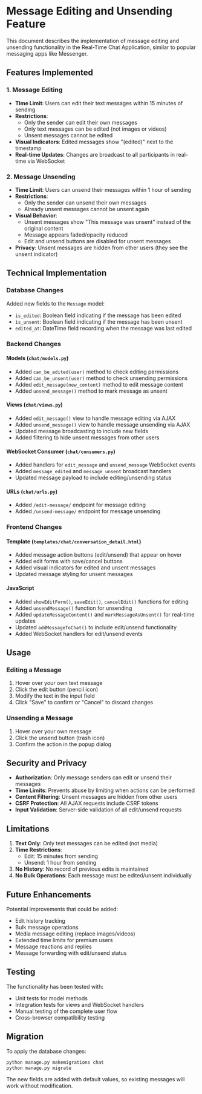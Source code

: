 # Message Editing and Unsending Feature

This document describes the implementation of message editing and unsending functionality in the Real-Time Chat Application, similar to popular messaging apps like Messenger.

## Features Implemented

### 1. Message Editing
- **Time Limit**: Users can edit their text messages within 15 minutes of sending
- **Restrictions**: 
  - Only the sender can edit their own messages
  - Only text messages can be edited (not images or videos)
  - Unsent messages cannot be edited
- **Visual Indicators**: Edited messages show "(edited)" next to the timestamp
- **Real-time Updates**: Changes are broadcast to all participants in real-time via WebSocket

### 2. Message Unsending
- **Time Limit**: Users can unsend their messages within 1 hour of sending
- **Restrictions**:
  - Only the sender can unsend their own messages
  - Already unsent messages cannot be unsent again
- **Visual Behavior**: 
  - Unsent messages show "This message was unsent" instead of the original content
  - Message appears faded/opacity reduced
  - Edit and unsend buttons are disabled for unsent messages
- **Privacy**: Unsent messages are hidden from other users (they see the unsent indicator)

## Technical Implementation

### Database Changes
Added new fields to the `Message` model:
- `is_edited`: Boolean field indicating if the message has been edited
- `is_unsent`: Boolean field indicating if the message has been unsent
- `edited_at`: DateTime field recording when the message was last edited

### Backend Changes

#### Models (`chat/models.py`)
- Added `can_be_edited(user)` method to check editing permissions
- Added `can_be_unsent(user)` method to check unsending permissions
- Added `edit_message(new_content)` method to edit message content
- Added `unsend_message()` method to mark message as unsent

#### Views (`chat/views.py`)
- Added `edit_message()` view to handle message editing via AJAX
- Added `unsend_message()` view to handle message unsending via AJAX
- Updated message broadcasting to include new fields
- Added filtering to hide unsent messages from other users

#### WebSocket Consumer (`chat/consumers.py`)
- Added handlers for `edit_message` and `unsend_message` WebSocket events
- Added `message_edited` and `message_unsent` broadcast handlers
- Updated message payload to include editing/unsending status

#### URLs (`chat/urls.py`)
- Added `/edit-message/` endpoint for message editing
- Added `/unsend-message/` endpoint for message unsending

### Frontend Changes

#### Template (`templates/chat/conversation_detail.html`)
- Added message action buttons (edit/unsend) that appear on hover
- Added edit forms with save/cancel buttons
- Added visual indicators for edited and unsent messages
- Updated message styling for unsent messages

#### JavaScript
- Added `showEditForm()`, `saveEdit()`, `cancelEdit()` functions for editing
- Added `unsendMessage()` function for unsending
- Added `updateMessageContent()` and `markMessageAsUnsent()` for real-time updates
- Updated `addMessageToChat()` to include edit/unsend functionality
- Added WebSocket handlers for edit/unsend events

## Usage

### Editing a Message
1. Hover over your own text message
2. Click the edit button (pencil icon)
3. Modify the text in the input field
4. Click "Save" to confirm or "Cancel" to discard changes

### Unsending a Message
1. Hover over your own message
2. Click the unsend button (trash icon)
3. Confirm the action in the popup dialog

## Security and Privacy

- **Authorization**: Only message senders can edit or unsend their messages
- **Time Limits**: Prevents abuse by limiting when actions can be performed
- **Content Filtering**: Unsent messages are hidden from other users
- **CSRF Protection**: All AJAX requests include CSRF tokens
- **Input Validation**: Server-side validation of all edit/unsend requests

## Limitations

1. **Text Only**: Only text messages can be edited (not media)
2. **Time Restrictions**: 
   - Edit: 15 minutes from sending
   - Unsend: 1 hour from sending
3. **No History**: No record of previous edits is maintained
4. **No Bulk Operations**: Each message must be edited/unsent individually

## Future Enhancements

Potential improvements that could be added:
- Edit history tracking
- Bulk message operations
- Media message editing (replace images/videos)
- Extended time limits for premium users
- Message reactions and replies
- Message forwarding with edit/unsend status

## Testing

The functionality has been tested with:
- Unit tests for model methods
- Integration tests for views and WebSocket handlers
- Manual testing of the complete user flow
- Cross-browser compatibility testing

## Migration

To apply the database changes:
```bash
python manage.py makemigrations chat
python manage.py migrate
```

The new fields are added with default values, so existing messages will work without modification. 